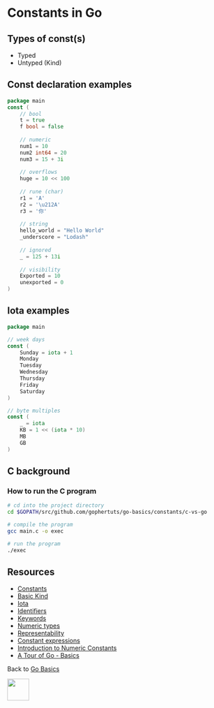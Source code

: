 # Constants in Go

## Types of const(s)

- Typed
- Untyped (Kind)

## Const declaration examples

```go
package main
const (
	// bool
	t = true
	f bool = false
	
	// numeric
	num1 = 10
	num2 int64 = 20
	num3 = 15 + 3i
	
	// overflows
	huge = 10 << 100
	
	// rune (char)
	r1 = 'A'
	r2 = '\u212A'
	r3 = '你'
	
	// string
	hello_world = "Hello World"
	_underscore = "Lodash"
	
	// ignored
	_ = 125 + 13i
	
	// visibility
	Exported = 10
	unexported = 0
)
```

## Iota examples

```go
package main

// week days
const (
	Sunday = iota + 1
	Monday
	Tuesday
	Wednesday
	Thursday
	Friday
	Saturday
)

// byte multiples
const (
	_ = iota
	KB = 1 << (iota * 10)
	MB
	GB
)
```

## C background

### How to run the C program

```bash
# cd into the project directory
cd $GOPATH/src/github.com/gophertuts/go-basics/constants/c-vs-go

# compile the program
gcc main.c -o exec

# run the program
./exec
```

## Resources

- [Constants](https://blog.golang.org/constants)
- [Basic Kind](https://golang.org/pkg/go/types/#Basic.Kind)
- [Iota](https://github.com/golang/go/wiki/Iota)
- [Identifiers](https://golang.org/ref/spec#Identifiers)
- [Keywords](https://golang.org/ref/spec#Keywords)
- [Numeric types](https://golang.org/ref/spec#Numeric_types)
- [Representability](https://golang.org/ref/spec#Representability)
- [Constant expressions](https://golang.org/ref/spec#Constant_expressions)
- [Introduction to Numeric Constants](https://www.ardanlabs.com/blog/2014/04/introduction-to-numeric-constants-in-go.html)
- [A Tour of Go - Basics](https://tour.golang.org/basics/1)

Back to
[Go Basics](https://github.com/gophertuts/go-basics)

<img src="https://github.com/gophertuts/go-basics/raw/master/gophertuts.svg?sanitize=true" width="50px"/>